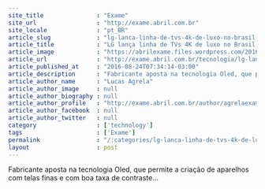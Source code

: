 ```yaml
---
site_title               : "Exame"
site_url                 : "http://exame.abril.com.br"
site_locale              : "pt_BR"
article_slug             : "lg-lanca-linha-de-tvs-4k-de-luxo-no-brasil-veja-precos"
article_title            : "LG lança linha de TVs 4K de luxo no Brasil – veja preços"
article_image            : "https://abrilexame.files.wordpress.com/2016/09/size_960_16_9_tv-4k-lg-oled65e6.jpg?quality=70&strip=all&w=960"
article_url              : "http://exame.abril.com.br/tecnologia/lg-lanca-linha-de-tvs-4k-de-luxo-no-brasil-veja-precos/"
article_published_at     : "2016-08-24T07:34:14-03:00"
article_description      : "Fabricante aposta na tecnologia Oled, que permite a criação de aparelhos com telas finas e com boa taxa de contraste..."
article_author_name      : "Lucas Agrela"
article_author_image     : null
article_author_biography : null
article_author_profile   : "http://exame.abril.com.br/author/agrelaexame/"
article_author_facebook  : null
article_author_twitter   : null
category                 : ['technology']
tags                     : ['Exame']
permalink                : "/:categories/lg-lanca-linha-de-tvs-4k-de-luxo-no-brasil-veja-precos/"
layout                   : post
---
```


Fabricante aposta na tecnologia Oled, que permite a criação de aparelhos com telas finas e com boa taxa de contraste...
